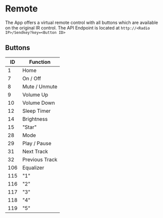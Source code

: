 # Remote
The App offers a virtual remote control with all buttons which are available on the original IR control. The API Endpoint is located at `http://<Radio IP>/Sendkey?key=<Button ID>`

## Buttons
|ID |   Function    |
|---|---------------|
|1  | Home          |
|7  | On / Off      |
|8  | Mute / Unmute |
|9  | Volume Up     |
|10 | Volume Down   |
|12 | Sleep Timer   |
|14 | Brightness    |
|15 | "Star"        |
|28 | Mode          |
|29 | Play / Pause  |
|31 | Next Track    |
|32 | Previous Track|
|106| Equalizer     |
|115| "1"           |
|116| "2"           |
|117| "3"           |
|118| "4"           |
|119| "5"           |

